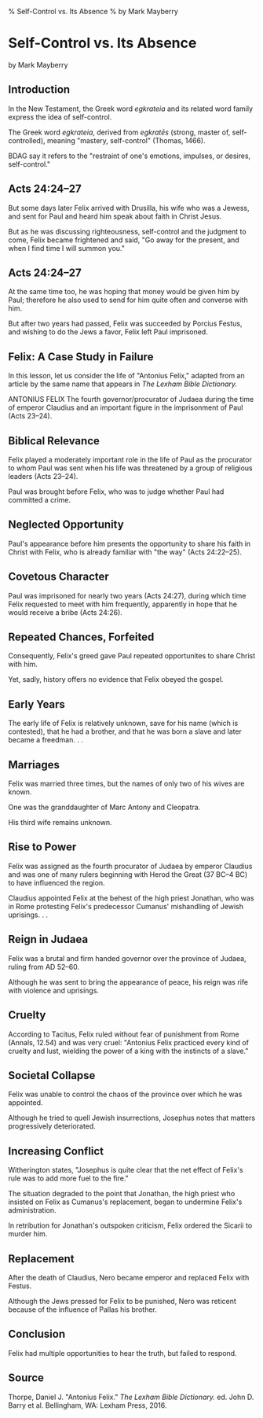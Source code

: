 % Self-Control vs. Its Absence
% by Mark Mayberry

# Self-Control vs. Its Absence

by Mark Mayberry

## Introduction

In the New Testament, the Greek word *egkrateia* and its related word family express the idea of self-control.

The Greek word *egkrateia*, derived from *egkratēs* (strong, master of, self-controlled), meaning "mastery, self-control" (Thomas, 1466).

BDAG say it refers to the "restraint of one's emotions, impulses, or desires, self-control."

## Acts 24:24–27

But some days later Felix arrived with Drusilla, his wife who was a Jewess, and sent for Paul and heard him speak about faith in Christ Jesus. 

But as he was discussing righteousness, self-control and the judgment to come, Felix became frightened and said, "Go away for the present, and when I find time I will summon you." 

## Acts 24:24–27

At the same time too, he was hoping that money would be given him by Paul; therefore he also used to send for him quite often and converse with him. 

But after two years had passed, Felix was succeeded by Porcius Festus, and wishing to do the Jews a favor, Felix left Paul imprisoned.

## Felix: A Case Study in Failure

In this lesson, let us consider the life of "Antonius Felix," adapted from an article by the same name that appears in *The Lexham Bible Dictionary.*

ANTONIUS FELIX The fourth governor/procurator of Judaea during the time of emperor Claudius and an important figure in the imprisonment of Paul (Acts 23–24).

## Biblical Relevance

Felix played a moderately important role in the life of Paul as the procurator to whom Paul was sent when his life was threatened by a group of religious leaders (Acts 23–24). 

Paul was brought before Felix, who was to judge whether Paul had committed a crime. 

## Neglected Opportunity

Paul's appearance before him presents the opportunity to share his faith in Christ with Felix, who is already familiar with "the way" (Acts 24:22–25).

## Covetous Character

Paul was imprisoned for nearly two years (Acts 24:27), during which time Felix requested to meet with him frequently, apparently in hope that he would receive a bribe (Acts 24:26).

## Repeated Chances, Forfeited

Consequently, Felix's greed gave Paul repeated opportunites to share Christ with him.

Yet, sadly, history offers no evidence that Felix obeyed the gospel.

## Early Years

The early life of Felix is relatively unknown, save for his name (which is contested), that he had a brother, and that he was born a slave and later became a freedman. . . 

## Marriages

Felix was married three times, but the names of only two of his wives are known.

One was the granddaughter of Marc Antony and Cleopatra.

His third wife remains unknown.

## Rise to Power

Felix was assigned as the fourth procurator of Judaea by emperor Claudius and was one of many rulers beginning with Herod the Great (37 BC–4 BC) to have influenced the region.

Claudius appointed Felix at the behest of the high priest Jonathan, who was in Rome protesting Felix's predecessor Cumanus' mishandling of Jewish uprisings. . . 

## Reign in Judaea

Felix was a brutal and firm handed governor over the province of Judaea, ruling from AD 52–60.

Although he was sent to bring the appearance of peace, his reign was rife with violence and uprisings.

## Cruelty

According to Tacitus, Felix ruled without fear of punishment from Rome (Annals, 12.54) and was very cruel: "Antonius Felix practiced every kind of cruelty and lust, wielding the power of a king with the instincts of a slave."

## Societal Collapse

Felix was unable to control the chaos of the province over which he was appointed. 

Although he tried to quell Jewish insurrections, Josephus notes that matters progressively deteriorated.

## Increasing Conflict

Witherington states, "Josephus is quite clear that the net effect of Felix's rule was to add more fuel to the fire."

The situation degraded to the point that Jonathan, the high priest who insisted on Felix as Cumanus's replacement, began to undermine Felix's administration. 

In retribution for Jonathan's outspoken criticism, Felix ordered the Sicarii to murder him.

## Replacement

After the death of Claudius, Nero became emperor and replaced Felix with Festus. 

Although the Jews pressed for Felix to be punished, Nero was reticent because of the influence of Pallas his brother.

## Conclusion

Felix had multiple opportunities to hear the truth, but failed to respond. 

## Source

Thorpe, Daniel J. "Antonius Felix." *The Lexham Bible Dictionary.* ed. John D. Barry et al. Bellingham, WA: Lexham Press, 2016.
